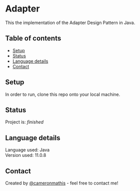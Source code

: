 # Adapter
This the implementation of the Adapter Design Pattern in Java.

## Table of contents
* [Setup](#setup)
* [Status](#status)
* [Language details](#Language-details)
* [Contact](#contact)

## Setup
In order to run, clone this repo onto your local machine. <br/>

## Status
Project is: _finished_

## Language details
Language used: Java </br>
Version used: 11.0.8

## Contact
Created by [@cameronmathis](https://github.com/cameronmathis/) - feel free to contact me!
